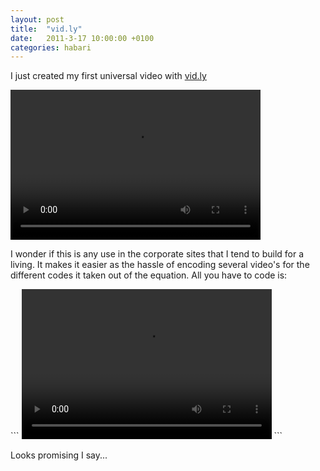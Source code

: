 ```yaml
---
layout: post
title:  "vid.ly"
date:   2011-3-17 10:00:00 +0100
categories: habari
---
```

<p>I just created my first universal video with <a href="http://vid.ly">vid.ly</a></p>
<video id='vidly-video' controls='controls' width='400' height='240'><source src='http://vid.ly/7p6y0f?content=video'/><script id="vidjs" src="http://m.vid.ly/js/html5.js"></script></video>
<p>I wonder if this is any use in the corporate sites that I tend to build for a living. It makes it easier as the hassle of encoding several video's for the different codes it taken out of the equation. All you have to code is:</p>
```
<video
	id='vidly-video'
	controls='controls'
	width='400'
	height='240'>
	<source
		src='http://vid.ly/7p6y0f?content=video'/>
	<script
		id='vidjs'
		src='http://m.vid.ly/js/html5.js'></script>
</video>
```
<p>Looks promising I say...</p>
